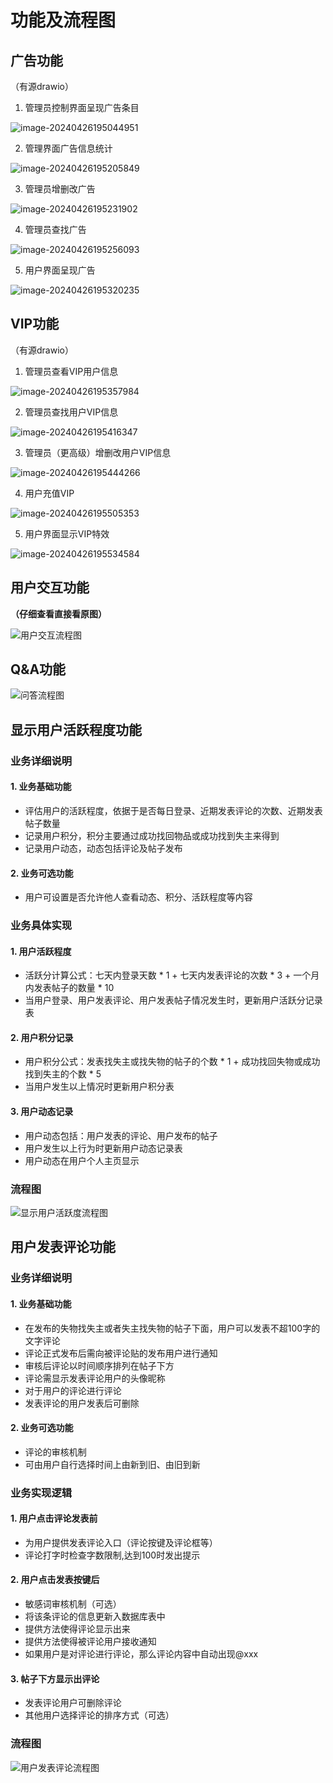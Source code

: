 # 功能及流程图

## 广告功能

（有源drawio）

1. 管理员控制界面呈现广告条目

![image-20240426195044951](assets/管理员查看广告列表流程图.png)

2. 管理界面广告信息统计

![image-20240426195205849](assets/广告信息统计流程图.png)

3. 管理员增删改广告

![image-20240426195231902](assets/管理员增删改广告流程图.png)

4. 管理员查找广告

![image-20240426195256093](assets/管理员搜索广告流程图.png)

5. 用户界面呈现广告

![image-20240426195320235](assets/用户界面呈现广告流程图.png)

## VIP功能

（有源drawio）

1. 管理员查看VIP用户信息

![image-20240426195357984](assets/管理员查看VIP用户信息流程图.png)

2. 管理员查找用户VIP信息

![image-20240426195416347](assets/管理员查询VIP信息流程图.png)

3. 管理员（更高级）增删改用户VIP信息

![image-20240426195444266](assets/管理员增删改VIP信息流程图.png)

4. 用户充值VIP

![image-20240426195505353](assets/用户充值VIP流程图.png)

5. 用户界面显示VIP特效

![image-20240426195534584](assets/VIP特效显示流程图.png)

## 用户交互功能

**（仔细查看直接看原图）**

![用户交互流程图](assets/用户交互流程图.jpg)

## Q&A功能

![问答流程图](assets/问答流程图.jpg)

## 显示用户活跃程度功能

### 业务详细说明

#### 1. 业务基础功能

- 评估用户的活跃程度，依据于是否每日登录、近期发表评论的次数、近期发表帖子数量
- 记录用户积分，积分主要通过成功找回物品或成功找到失主来得到
- 记录用户动态，动态包括评论及帖子发布

#### 2. 业务可选功能

- 用户可设置是否允许他人查看动态、积分、活跃程度等内容

### 业务具体实现

#### 1. 用户活跃程度

- 活跃分计算公式：七天内登录天数 * 1 + 七天内发表评论的次数 * 3 + 一个月内发表帖子的数量 * 10
- 当用户登录、用户发表评论、用户发表帖子情况发生时，更新用户活跃分记录表

#### 2. 用户积分记录

- 用户积分公式：发表找失主或找失物的帖子的个数 * 1 + 成功找回失物或成功找到失主的个数 * 5
- 当用户发生以上情况时更新用户积分表

#### 3. 用户动态记录

- 用户动态包括：用户发表的评论、用户发布的帖子
- 用户发生以上行为时更新用户动态记录表
- 用户动态在用户个人主页显示

### 流程图

![显示用户活跃度流程图](assets/显示用户活跃度流程图.jpg)

## 用户发表评论功能

### 业务详细说明

#### 1. 业务基础功能

- 在发布的失物找失主或者失主找失物的帖子下面，用户可以发表不超100字的文字评论
- 评论正式发布后需向被评论贴的发布用户进行通知
- 审核后评论以时间顺序排列在帖子下方
- 评论需显示发表评论用户的头像昵称
- 对于用户的评论进行评论
- 发表评论的用户发表后可删除

#### 2. 业务可选功能

- 评论的审核机制
- 可由用户自行选择时间上由新到旧、由旧到新

### 业务实现逻辑

#### 1. 用户点击评论发表前

- 为用户提供发表评论入口（评论按键及评论框等）
- 评论打字时检查字数限制,达到100时发出提示

#### 2. 用户点击发表按键后

- 敏感词审核机制（可选）
- 将该条评论的信息更新入数据库表中
- 提供方法使得评论显示出来
- 提供方法使得被评论用户接收通知
- 如果用户是对评论进行评论，那么评论内容中自动出现@xxx

#### 3. 帖子下方显示出评论

- 发表评论用户可删除评论
- 其他用户选择评论的排序方式（可选）

### 流程图

![用户发表评论流程图](assets/用户发表评论流程图.jpg)
